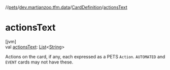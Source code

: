//[pets](../../../index.md)/[dev.martianzoo.tfm.data](../index.md)/[CardDefinition](index.md)/[actionsText](actions-text.md)

# actionsText

[jvm]\
val [actionsText](actions-text.md): [List](https://kotlinlang.org/api/latest/jvm/stdlib/kotlin.collections/-list/index.html)&lt;[String](https://kotlinlang.org/api/latest/jvm/stdlib/kotlin/-string/index.html)&gt;

Actions on the card, if any, each expressed as a PETS `Action`. `AUTOMATED` and `EVENT` cards may not have these.
